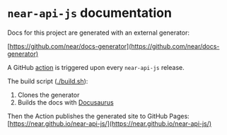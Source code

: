 # `near-api-js` documentation

Docs for this project are generated with an external generator:

[https://github.com/near/docs-generator](https://github.com/near/docs-generator)

A GitHub [action](../.github/workflows/docs.yml) is triggered upon every `near-api-js` release.

The build script ([./build.sh](./build.sh)):
1. Clones the generator
2. Builds the docs with [Docusaurus](https://docusaurus.io/)

Then the Action publishes the generated site to GitHub Pages: [https://near.github.io/near-api-js/](https://near.github.io/near-api-js/)

